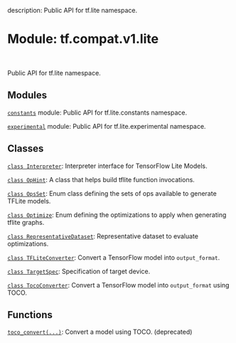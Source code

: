 description: Public API for tf.lite namespace.

<div itemscope itemtype="http://developers.google.com/ReferenceObject">
<meta itemprop="name" content="tf.compat.v1.lite" />
<meta itemprop="path" content="Stable" />
</div>

# Module: tf.compat.v1.lite

<!-- Insert buttons and diff -->

<table class="tfo-notebook-buttons tfo-api nocontent" align="left">

</table>



Public API for tf.lite namespace.



## Modules

[`constants`](../../../tf/compat/v1/lite/constants.md) module: Public API for tf.lite.constants namespace.

[`experimental`](../../../tf/compat/v1/lite/experimental.md) module: Public API for tf.lite.experimental namespace.

## Classes

[`class Interpreter`](../../../tf/lite/Interpreter.md): Interpreter interface for TensorFlow Lite Models.

[`class OpHint`](../../../tf/compat/v1/lite/OpHint.md): A class that helps build tflite function invocations.

[`class OpsSet`](../../../tf/lite/OpsSet.md): Enum class defining the sets of ops available to generate TFLite models.

[`class Optimize`](../../../tf/lite/Optimize.md): Enum defining the optimizations to apply when generating tflite graphs.

[`class RepresentativeDataset`](../../../tf/lite/RepresentativeDataset.md): Representative dataset to evaluate optimizations.

[`class TFLiteConverter`](../../../tf/compat/v1/lite/TFLiteConverter.md): Convert a TensorFlow model into `output_format`.

[`class TargetSpec`](../../../tf/lite/TargetSpec.md): Specification of target device.

[`class TocoConverter`](../../../tf/compat/v1/lite/TocoConverter.md): Convert a TensorFlow model into `output_format` using TOCO.

## Functions

[`toco_convert(...)`](../../../tf/compat/v1/lite/toco_convert.md): Convert a model using TOCO. (deprecated)

